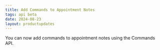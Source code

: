 ```yaml
---
title: Add Commands to Appointment Notes
tags: api beta
date: 2024-08-23
layout: productupdates
---
```

You can now add commands to appointment notes using the Commands API. 
